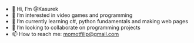 - 👋 Hi, I’m @Kasurek
- 👀 I’m interested in video games and programming
- 🌱 I’m currently learning c#, python fundamentals and making web pages
- 💞️ I’m looking to collaborate on programming projects
- 📫 How to reach me: momotfilip@gmail.com


